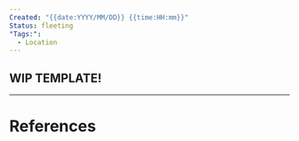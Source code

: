 ```yaml
---
Created: "{{date:YYYY/MM/DD}} {{time:HH:mm}}"
Status: fleeting
"Tags:":
  - Location
---
```

## WIP TEMPLATE!
---
# References